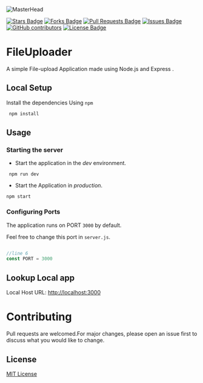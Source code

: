 ![MasterHead](https://cdni.iconscout.com/illustration/premium/thumb/upload-file-to-cloud-4487405-3722766.png)

<a href="https://github.com/Kallyan01/fileuploader"><img src="https://img.shields.io/github/stars/Kallyan01/fileuploader" alt="Stars Badge"/></a>
<a href="https://github.com/Kallyan01/fileuploader/network/members"><img src="https://img.shields.io/github/forks/Kallyan01/fileuploader" alt="Forks Badge"/></a>
<a href="https://github.com/Kallyan01/fileuploader/pulls"><img src="https://img.shields.io/github/issues-pr/Kallyan01/fileuploader" alt="Pull Requests Badge"/></a>
<a href="https://github.com/Kallyan01/fileuploader/issues"><img src="https://img.shields.io/github/issues/Kallyan01/fileuploader" alt="Issues Badge"/></a>
<a href="https://github.com/Kallyan01/fileuploader/graphs/contributors"><img alt="GitHub contributors" src="https://img.shields.io/github/contributors/Kallyan01/fileuploader?color=2b9348"></a>
<a href="https://github.com/Kallyan01/fileuploader/blob/master/LICENSE"><img src="https://img.shields.io/github/license/Kallyan01/fileuploader?color=2b9348" alt="License Badge"/></a>

# FileUploader

A simple File-upload Application made using Node.js and Express . 

## Local Setup

Install the dependencies Using `npm`

```bash
 npm install
```
## Usage

### Starting the server

- Start the application in the *dev* environment.
```
 npm run dev
```

- Start the Application in *production*.
```
npm start
```

### Configuring Ports
The application runs on PORT `3000` by default.

Feel free to change this port in `server.js`.
```javascript

//line 6
const PORT = 3000
```

## Lookup Local app

Local Host URL: [http://localhost:3000](http://localhost:3000)

# Contributing
Pull requests are welcomed.For major changes, please open an issue first to discuss what you would like to change.

## License
[MIT License](https://choosealicense.com/licenses/mit/)
